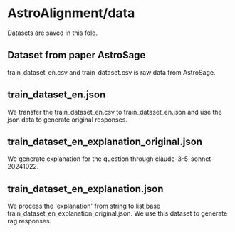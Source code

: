 # AstroAlignment/data
Datasets are saved in this fold.

## Dataset from paper AstroSage
train_dataset_en.csv and train_dataset.csv is raw data from AstroSage.

## train_dataset_en.json
We transfer the train_dataset_en.csv to train_dataset_en.json and use the json data to generate original responses.

## train_dataset_en_explanation_original.json
We generate explanation for the question through claude-3-5-sonnet-20241022.

## train_dataset_en_explanation.json
We process the 'explanation' from string to list base train_dataset_en_explanation_original.json. We use this dataset to generate rag responses.